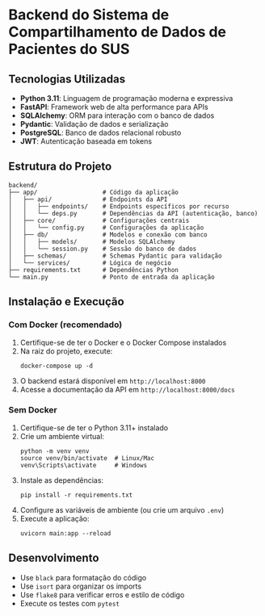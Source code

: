 # Backend do Sistema de Compartilhamento de Dados de Pacientes do SUS

## Tecnologias Utilizadas

- **Python 3.11**: Linguagem de programação moderna e expressiva
- **FastAPI**: Framework web de alta performance para APIs
- **SQLAlchemy**: ORM para interação com o banco de dados
- **Pydantic**: Validação de dados e serialização
- **PostgreSQL**: Banco de dados relacional robusto
- **JWT**: Autenticação baseada em tokens

## Estrutura do Projeto

```
backend/
├── app/                  # Código da aplicação
│   ├── api/              # Endpoints da API
│   │   ├── endpoints/    # Endpoints específicos por recurso
│   │   └── deps.py       # Dependências da API (autenticação, banco)
│   ├── core/             # Configurações centrais
│   │   └── config.py     # Configurações da aplicação
│   ├── db/               # Modelos e conexão com banco
│   │   ├── models/       # Modelos SQLAlchemy
│   │   └── session.py    # Sessão do banco de dados
│   ├── schemas/          # Schemas Pydantic para validação
│   └── services/         # Lógica de negócio
├── requirements.txt      # Dependências Python
└── main.py               # Ponto de entrada da aplicação
```

## Instalação e Execução

### Com Docker (recomendado)

1. Certifique-se de ter o Docker e o Docker Compose instalados
2. Na raiz do projeto, execute:
   ```
   docker-compose up -d
   ```
3. O backend estará disponível em `http://localhost:8000`
4. Acesse a documentação da API em `http://localhost:8000/docs`

### Sem Docker

1. Certifique-se de ter o Python 3.11+ instalado
2. Crie um ambiente virtual:
   ```
   python -m venv venv
   source venv/bin/activate  # Linux/Mac
   venv\Scripts\activate     # Windows
   ```
3. Instale as dependências:
   ```
   pip install -r requirements.txt
   ```
4. Configure as variáveis de ambiente (ou crie um arquivo `.env`)
5. Execute a aplicação:
   ```
   uvicorn main:app --reload
   ```

## Desenvolvimento

- Use `black` para formatação do código
- Use `isort` para organizar os imports
- Use `flake8` para verificar erros e estilo de código
- Execute os testes com `pytest` 